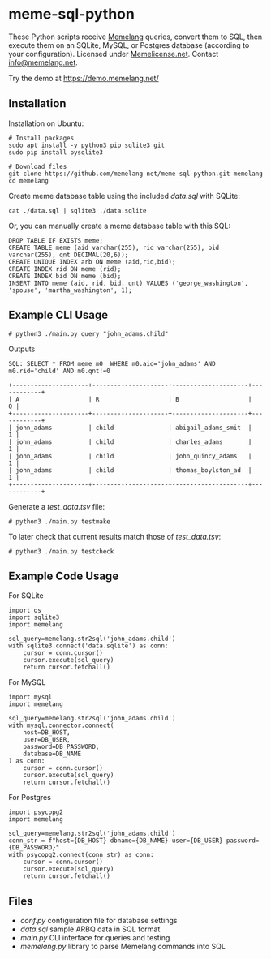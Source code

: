 # meme-sql-python
These Python scripts receive [Memelang](https://memelang.net/) queries, convert them to SQL, then execute them on an SQLite, MySQL, or Postgres database (according to your configuration). Licensed under [Memelicense.net](https://memelicense.net/). Contact info@memelang.net.

Try the demo at https://demo.memelang.net/


## Installation

Installation on Ubuntu:

	# Install packages
	sudo apt install -y python3 pip sqlite3 git
	sudo pip install pysqlite3
	
	# Download files
	git clone https://github.com/memelang-net/meme-sql-python.git memelang
	cd memelang

Create meme database table using the included *data.sql* with SQLite:

	cat ./data.sql | sqlite3 ./data.sqlite

Or, you can manually create a meme database table with this SQL:

	DROP TABLE IF EXISTS meme;
	CREATE TABLE meme (aid varchar(255), rid varchar(255), bid varchar(255), qnt DECIMAL(20,6));
	CREATE UNIQUE INDEX arb ON meme (aid,rid,bid);
	CREATE INDEX rid ON meme (rid);
	CREATE INDEX bid ON meme (bid);
	INSERT INTO meme (aid, rid, bid, qnt) VALUES ('george_washington', 'spouse', 'martha_washington', 1);


## Example CLI Usage

	# python3 ./main.py query "john_adams.child"

Outputs

	SQL: SELECT * FROM meme m0  WHERE m0.aid='john_adams' AND m0.rid='child' AND m0.qnt!=0
	
	+---------------------+---------------------+---------------------+------------+
	| A                   | R                   | B                   |          Q |
	+---------------------+---------------------+---------------------+------------+
	| john_adams          | child               | abigail_adams_smit  |          1 |
	| john_adams          | child               | charles_adams       |          1 |
	| john_adams          | child               | john_quincy_adams   |          1 |
	| john_adams          | child               | thomas_boylston_ad  |          1 |
	+---------------------+---------------------+---------------------+------------+

Generate a *test_data.tsv* file:

	# python3 ./main.py testmake

To later check that current results match those of *test_data.tsv*:

	# python3 ./main.py testcheck


## Example Code Usage

For SQLite

	import os
	import sqlite3
	import memelang
	
	sql_query=memelang.str2sql('john_adams.child')
	with sqlite3.connect('data.sqlite') as conn:
		cursor = conn.cursor()
		cursor.execute(sql_query)
		return cursor.fetchall()

For MySQL

	import mysql
	import memelang
	
	sql_query=memelang.str2sql('john_adams.child')
	with mysql.connector.connect(
		host=DB_HOST,
		user=DB_USER,
		password=DB_PASSWORD,
		database=DB_NAME
	) as conn:
		cursor = conn.cursor()
		cursor.execute(sql_query)
		return cursor.fetchall()

For Postgres

	import psycopg2
	import memelang
	
	sql_query=memelang.str2sql('john_adams.child')
	conn_str = f"host={DB_HOST} dbname={DB_NAME} user={DB_USER} password={DB_PASSWORD}"
	with psycopg2.connect(conn_str) as conn:
		cursor = conn.cursor()
		cursor.execute(sql_query)
		return cursor.fetchall()

## Files
* *conf.py* configuration file for database settings
* *data.sql* sample ARBQ data in SQL format
* *main.py* CLI interface for queries and testing
* *memelang.py* library to parse Memelang commands into SQL
